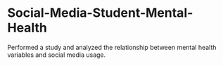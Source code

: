 # Social-Media-Student-Mental-Health
Performed a study and analyzed the relationship between mental health variables and social media usage.
